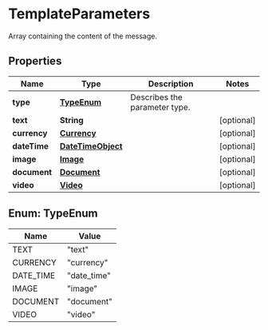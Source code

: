 

# TemplateParameters

Array containing the content of the message.

## Properties

| Name | Type | Description | Notes |
|------------ | ------------- | ------------- | -------------|
|**type** | [**TypeEnum**](#TypeEnum) | Describes the parameter type. |  |
|**text** | **String** |  |  [optional] |
|**currency** | [**Currency**](Currency.md) |  |  [optional] |
|**dateTime** | [**DateTimeObject**](DateTimeObject.md) |  |  [optional] |
|**image** | [**Image**](Image.md) |  |  [optional] |
|**document** | [**Document**](Document.md) |  |  [optional] |
|**video** | [**Video**](Video.md) |  |  [optional] |



## Enum: TypeEnum

| Name | Value |
|---- | -----|
| TEXT | &quot;text&quot; |
| CURRENCY | &quot;currency&quot; |
| DATE_TIME | &quot;date_time&quot; |
| IMAGE | &quot;image&quot; |
| DOCUMENT | &quot;document&quot; |
| VIDEO | &quot;video&quot; |



